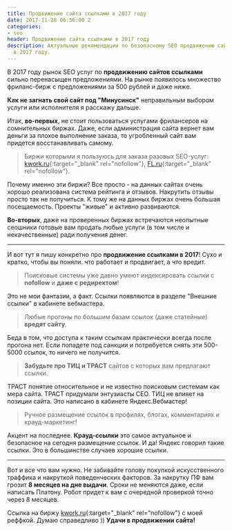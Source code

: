 ```yaml
---
title: Продвижение сайта ссылками в 2017 году
date: 2017-11-28 06:56:00 Z
categories:
- seo
header: Продвижение сайта ссылками в 2017 году
description: Актуальные рекомендации по безопасному SEO продвижению сайта ссылками
  в 2017 году.
---
```


В 2017 году рынок SEO услуг по **продвижению сайтов ссылками** сильно перенасыщен предложениями. На рынке появилось множество фриланс-бирж с предложениями за 500 рублей и даже ниже.

**Как не загнать свой сайт под "Минусинск"** неправильным выбором услуги или исполнителя я расскажу дальше.

Итак, **во-первых**, не стоит пользоваться услугами фрилансеров на сомнительных биржах. Даже, если администрация сайта вернет вам деньги за плохое выполнение заказа, то угробленный сайт вам придется восстанавливать самому.

> Биржи которыми я пользуюсь для заказа разовых SEO-услуг: [kwork.ru](//kwork.ru/ref/10649){:target="_blank" rel="nofollow"}, [FL.ru](//www.fl.ru/){:target="_blank" rel="nofollow"}.

Почему именно эти биржи? Все просто - на данных сайтах очень хорошо реализована система рейтинга и отзывов. Накрутить отзывы просто так не получиться. К тому же на данных биржах очень большая посещаемость. Проекты "живые" и активно развиваются.

**Во-вторых**, даже на проверенных биржах встречаются неопытные сеошники готовые вам продать любые услуги (в том числе и некачественные) ради получения денег.

<hr>

И вот тут я пишу конкретно про **продвижение ссылками в 2017**!
Сухо и кратко, чтобы вы поняли. что работает и продвигает, а что вредит.

> Поисковые системы уже давно умеют индексировать ссылки с **nofollow** и **даже с редиректом**!

Это не мои фантазии, а факт. Ссылки появляются в разделе "Внешние ссылки" в кабинете вебмастера.

> Любые прогоны по большим базам ссылок (даже статейные) **вредят сайту**. 

Беда в том, что доступа к таким ссылкам практически всегда после прогона нет. Если попадете под санкции и потребуется снять эти 500-5000 ссылок, то ничего не получится.

> **Забудьте про ТИЦ и ТРАСТ** сайтов с которых вам предлагают ссылки.

ТРАСТ понятие относительное и не известно поисковым системам как мера сайта. ТРАСТ придумали энтузиасты СЕО. 
ТИЦ не влияет на позиции сайта. Это написано в кабинете Яндекс.Вебмастер!

> Ручное размещение ссылок в профилях, блогах, комментариях и крауд-маркетинг!

Акцент на последнее. **Крауд-ссылки** это самое актуальное и безопасное на сегодня размещение ссылок. И да! Яндекс говорил такие ссылки. Это в большинстве случаев хорошие ссылки.

<hr>

Вот и все что вам нужно. Не забивайте голову покупкой искусственного траффика и накруткой поведенческих факторов. За накрутку ПФ вам грозит **8 месяцев на дне выдачи**. Сроки не меняются даже, если написать Платону. Робот придет к вам с очередной проверкой точно через 8 месяцев.


Ссылка на биржу [kwork.ru](//kwork.ru/ref/10649){:target="_blank" rel="nofollow"} с моей реффкой. Думаю справедливо ))
**Удачи в продвижении сайта!**
